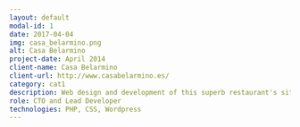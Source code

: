 ```yaml
---
layout: default
modal-id: 1
date: 2017-04-04
img: casa_belarmino.png
alt: Casa Belarmino
project-date: April 2014
client-name: Casa Belarmino
client-url: http://www.casabelarmino.es/
category: cat1
description: Web design and development of this superb restaurant's site. Implementation of an online booking system
role: CTO and Lead Developer
technologies: PHP, CSS, Wordpress
---
```

